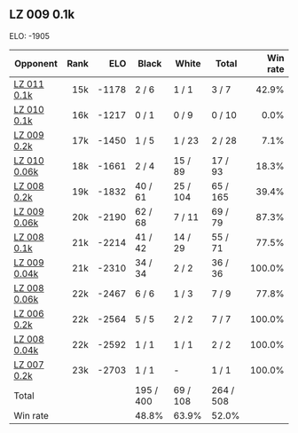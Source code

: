## LZ 009 0.1k ##

ELO: -1905

Opponent | Rank | ELO | Black | White | Total | Win rate
---------|-----:|----:|-------|-------|-------|-------:
[LZ 011 0.1k](LZ%20011%200.1k.md) | 15k | -1178 | 2 / 6 | 1 / 1 | 3 / 7 | 42.9%
[LZ 010 0.1k](LZ%20010%200.1k.md) | 16k | -1217 | 0 / 1 | 0 / 9 | 0 / 10 | 0.0%
[LZ 009 0.2k](LZ%20009%200.2k.md) | 17k | -1450 | 1 / 5 | 1 / 23 | 2 / 28 | 7.1%
[LZ 010 0.06k](LZ%20010%200.06k.md) | 18k | -1661 | 2 / 4 | 15 / 89 | 17 / 93 | 18.3%
[LZ 008 0.2k](LZ%20008%200.2k.md) | 19k | -1832 | 40 / 61 | 25 / 104 | 65 / 165 | 39.4%
[LZ 009 0.06k](LZ%20009%200.06k.md) | 20k | -2190 | 62 / 68 | 7 / 11 | 69 / 79 | 87.3%
[LZ 008 0.1k](LZ%20008%200.1k.md) | 21k | -2214 | 41 / 42 | 14 / 29 | 55 / 71 | 77.5%
[LZ 009 0.04k](LZ%20009%200.04k.md) | 21k | -2310 | 34 / 34 | 2 / 2 | 36 / 36 | 100.0%
[LZ 008 0.06k](LZ%20008%200.06k.md) | 22k | -2467 | 6 / 6 | 1 / 3 | 7 / 9 | 77.8%
[LZ 006 0.2k](LZ%20006%200.2k.md) | 22k | -2564 | 5 / 5 | 2 / 2 | 7 / 7 | 100.0%
[LZ 008 0.04k](LZ%20008%200.04k.md) | 22k | -2592 | 1 / 1 | 1 / 1 | 2 / 2 | 100.0%
[LZ 007 0.2k](LZ%20007%200.2k.md) | 23k | -2703 | 1 / 1 | - | 1 / 1 | 100.0%
Total | | | 195 / 400 | 69 / 108 | 264 / 508 | 
Win rate| | | 48.8% | 63.9% | 52.0% | 
